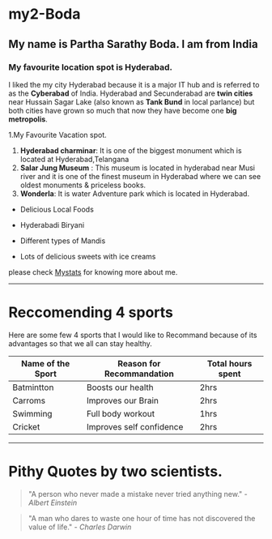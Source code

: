 # my2-Boda
## My name is Partha Sarathy Boda. I am from India
### My favourite location spot is Hyderabad.
I liked the my city Hyderabad because it is  a major IT hub and is referred to as the **Cyberabad** of India. Hyderabad and Secunderabad are **twin cities** near Hussain Sagar Lake (also known as **Tank Bund** in local parlance) but both cities have grown so much that now they have become one **big metropolis**.

1.My Favourite Vacation spot.
1. **Hyderabad charminar**: It is one of the biggest monument which is located at Hyderabad,Telangana
2. **Salar Jung Museum** : This museum is located in hyderabad near Musi river and it is one of the finest museum in Hyderabad where we can see oldest  monuments & priceless books.
3. **Wonderla**: It is water Adventure park which is located in Hyderabad.

- Delicious Local Foods

- Hyderabadi Biryani
- Different types of Mandis
- Lots of delicious sweets with ice creams

please check  [Mystats](MyStats.md) for knowing more about me.

---------------------------------------------------------
# Reccomending 4 sports
Here are some few 4 sports that I would like to Recommand because of its advantages so that we all can stay healthy.

| Name of the Sport| Reason for Recommandation| Total hours spent|
|------------------|--------------------------|------------------|
|Batmintton        |Boosts our health         |2hrs              |
|Carroms           |Improves our Brain        |2hrs              |
|Swimming          |Full body workout         |1hrs              |
|Cricket           |Improves self confidence  |2hrs              |   

---------------------------------------------------------------------------------------
# Pithy Quotes by two scientists.
> "A person who never made a mistake never tried anything new." - *Albert Einstein*

> "A man who dares to waste one hour of time has not discovered the value of life." - *Charles Darwin*



